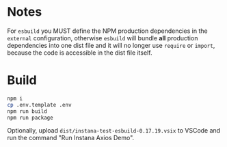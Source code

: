 # Notes

For `esbuild` you MUST define the NPM production dependencies in the `external` configuration, otherwise `esbuild` will bundle **all** production dependencies into
one dist file and it will no longer use `require` or `import`, because the code
is accessible in the dist file itself.

# Build

```sh
npm i
cp .env.template .env
npm run build
npm run package
```

Optionally, upload `dist/instana-test-esbuild-0.17.19.vsix` to VSCode and run the command "Run Instana Axios Demo".
